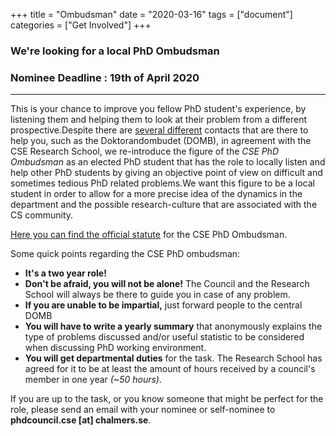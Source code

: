 +++
title = "Ombudsman"
date = "2020-03-16"
tags = ["document"]
categories = ["Get Involved"]
+++

### We're looking for a local PhD Ombudsman
### Nominee Deadline : 19th of April 2020

---

This is your chance to improve you fellow PhD student's experience, by listening them and helping
them to look at their problem from a different prospective.Despite there are
[several different](https://www.dokt.chs.chalmers.se/support-for-phd-students/)
contacts that are there to help you, such as the Doktorandombudet (DOMB),
in agreement with the CSE Research School, we re-introduce the figure of the *CSE PhD Ombudsman* as
an elected PhD student that has the role to locally listen and help other PhD students by giving an
objective point of view on difficult and sometimes tedious PhD related problems.We want this figure 
to be a local student in order to allow for a more precise idea of the dynamics
in the department and the possible research-culture that are associated with the CS community.

[Here you can find the official statute](/posts/council-docs/ombudsman-statutes) for the CSE PhD Ombudsman.

Some quick points regarding the CSE PhD ombudsman:

- **It's a two year role!**
- **Don't be afraid, you will not be alone!** The Council and the Research School will always be there to guide you in case of any problem.
- **If you are unable to be impartial,** just forward people to the central DOMB
- **You will have to write a yearly summary** that anonymously explains the type of problems discussed and/or useful statistic to be considered when discussing PhD working environment.
- **You will get departmental duties** for the task. The Research School has agreed for it to be at least the amount of hours received by a council's member in one year *(~50 hours)*.

If you are up to the task, or you know someone that might be perfect for the role, please send an email with your nominee or self-nominee to **phdcouncil.cse [at] chalmers.se**.

